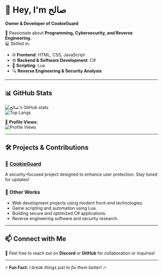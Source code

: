 # 👋 Hey, I'm صالح  

**Owner & Developer of CookieGuard**  

🚀 Passionate about **Programming, Cybersecurity, and Reverse Engineering.**  
💻 Skilled in:  
- 🌐 **Frontend**: HTML, CSS, JavaScript  
- ⚙️ **Backend & Software Development**: C#  
- 📜 **Scripting**: Lua  
- 🔍 **Reverse Engineering & Security Analysis**  

---

## 📊 GitHub Stats  

![ صالح's GitHub stats](https://github-readme-stats.vercel.app/api?username=YOUR_GITHUB_USERNAME&show_icons=true&theme=radical)  
![Top Langs](https://github-readme-stats.vercel.app/api/top-langs/?username=YOUR_GITHUB_USERNAME&layout=compact&theme=radical)  

🚀 **Profile Views:**  
![Profile Views](https://komarev.com/ghpvc/?username=YOUR_GITHUB_USERNAME&color=blue)  

---

## 🛠️ Projects & Contributions  

### 🎯 [CookieGuard](#)  
A security-focused project designed to enhance user protection. Stay tuned for updates!  

### 🔧 Other Works  
- Web development projects using modern front-end technologies.  
- Game scripting and automation using Lua.  
- Building secure and optimized C# applications.  
- Reverse engineering software and security research.  

---

## 📫 Connect with Me  

📩 Feel free to reach out on **Discord** or **GitHub** for collaboration or inquiries!  

---
  
⚡ **Fun Fact:** *I break things just to fix them better! 🔥*  
